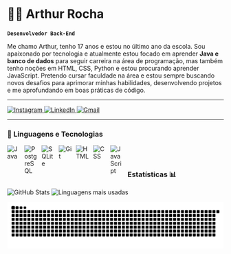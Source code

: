 # 👨‍💻 Arthur Rocha


**`Desenvolvedor Back-End`**

Me chamo Arthur, tenho 17 anos e estou no último ano da escola. Sou apaixonado por tecnologia e atualmente estou focado em aprender **Java e banco de dados** para seguir carreira na área de programação, mas também tenho noções em HTML, CSS, Python e estou procurando aprender JavaScript. Pretendo cursar faculdade na área e estou sempre buscando novos desafios para aprimorar minhas habilidades, desenvolvendo projetos e me aprofundando em boas práticas de código.




---




<p align="left">
    <a href="https://www.instagram.com/arthur_99z" target="_blank">
        <img alt="Instagram" 
             title="Instagram" 
             src="https://img.shields.io/badge/Instagram-E4405F?logo=instagram&logoColor=white&style=for-the-badge" />
    </a>
    <a href="www.linkedin.com/in/arthurochadev7" target="_blank">
        <img alt="LinkedIn" 
             title="LinkedIn" 
             src="https://img.shields.io/badge/LinkedIn-0077B5?logo=linkedin&logoColor=white&style=for-the-badge" />
    </a>
   <a href="https://mail.google.com/mail/u/0/?tab=rm&ogbl#inbox?compose=DmwnWstxRHJKTHpTJGHljwxZXhJMmZNHBMPqpjmMLSdcjzmdMGQFLlhFFFJDvdJWzNQMTSDLFScL" target="_blank">
    <img alt="Gmail" 
         title="Gmail" 
         src="https://img.shields.io/badge/Gmail-D14836?logo=gmail&logoColor=white&style=for-the-badge" />
   </a>

</p>

---

### **🤖 Linguagens e Tecnologias**

<img
    align="left"
    alt="Java"
    title="Java"
    width="30px"
    style="padding-right: 10px;"
    src="https://cdn.jsdelivr.net/gh/devicons/devicon@latest/icons/java/java-original.svg" 
/>

<img
    align="left"
    alt="PostgreSQL"
    title="PostgreSQL"
    width="30px"
    style="padding-right: 10px;"
    src="https://cdn.jsdelivr.net/gh/devicons/devicon@latest/icons/postgresql/postgresql-original.svg" 
/> 


<img
    align="left"
    alt="SQLite"
    title="SQLite"
    width="30px"
    style="padding-right: 10px;"
    src="https://cdn.jsdelivr.net/gh/devicons/devicon@latest/icons/sqlite/sqlite-original.svg" 
/>


<img
    align="left"
    alt="Git"
    title="Git"
    width="30px"
    style="padding-right: 10px;"
    src="https://cdn.jsdelivr.net/gh/devicons/devicon@latest/icons/git/git-original.svg" 
/>


<img
    align="left"
    alt="HTML"
    title="HTML"
    width="30px"
    style="padding-right: 10px;"
    src="https://cdn.jsdelivr.net/gh/devicons/devicon@latest/icons/html5/html5-original.svg" 
/>

<img
    align="left"
    alt="CSS"
    title="CSS"
    width="30px"
    style="padding-right: 10px;"
    src="https://cdn.jsdelivr.net/gh/devicons/devicon@latest/icons/css3/css3-original.svg" 
/>


<img
    align="left"
    alt="JavaScript"
    title="JavaScript"
    width="30px"
    style="padding-right: 10px;"
    src="https://cdn.jsdelivr.net/gh/devicons/devicon@latest/icons/javascript/javascript-original.svg" 
/>


<br>
<br>

### Estatísticas 📊

<p>
    <img 
        src="https://github-readme-stats.vercel.app/api?username=arthurocha-dev&show_icons=true&theme=radical&locale=pt-br" 
        alt="GitHub Stats" 
        height="234px" 
        width="416px"
    />
    <img 
        src="https://github-readme-stats.vercel.app/api/top-langs/?username=arthurocha-dev&theme=radical&layout=compact&custom_title=Tecnologias%20Porcentagem&langs_count=7" 
        alt="Linguagens mais usadas" 
        height="234px" 
        width="416px"
    />
</p>








<picture align="center">
  <source media="(prefers-color-scheme: dark)" srcset="https://raw.githubusercontent.com/arthurocha-dev/arthurocha-dev/output/github-contribution-grid-snake-dark.svg">
  <source media="(prefers-color-scheme: light)" srcset="https://raw.githubusercontent.com/arthurocha-dev/arthurocha-dev/output/github-contribution-grid-snake-dark.svg">
  <img align="center" alt="github contribution grid snake animation" src="https://raw.githubusercontent.com/arthurocha-dev/arthurocha-dev/output/github-contribution-grid-snake.svg">
</picture>






    
